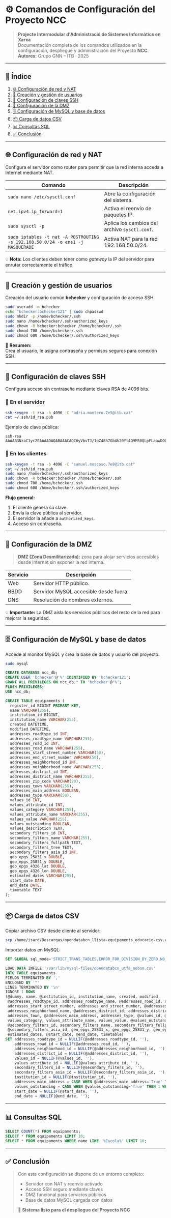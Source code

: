 # ⚙️ Comandos de Configuración del Proyecto NCC

> **Projecte Intermodular d'Administració de Sistemes Informàtics en Xarxa**  
> Documentación completa de los comandos utilizados en la configuración, despliegue y administración del Proyecto **NCC**.  
> **Autores:** Grupo GNN – ITB · 2025  

---

## 📑 Índice

1. [🌐 Configuración de red y NAT](#-configuración-de-red-y-nat)  
2. [👥 Creación y gestión de usuarios](#-creación-y-gestión-de-usuarios)  
3. [🔐 Configuración de claves SSH](#-configuración-de-claves-ssh)  
4. [🧱 Configuración de la DMZ](#-configuración-de-la-dmz)  
5. [🗄️ Configuración de MySQL y base de datos](#️-configuración-de-mysql-y-base-de-datos)  
6. [📦 Carga de datos CSV](#-carga-de-datos-csv)  
7. [📊 Consultas SQL](#-consultas-sql)  
8. [✅ Conclusión](#-conclusión)

---

## 🌐 Configuración de red y NAT

Configura el servidor como router para permitir que la red interna acceda a Internet mediante NAT.

| Comando | Descripción |
|----------|--------------|
| `sudo nano /etc/sysctl.conf` | Abre la configuración del sistema. |
| `net.ipv4.ip_forward=1` | Activa el reenvío de paquetes IP. |
| `sudo sysctl -p` | Aplica los cambios del archivo `sysctl.conf`. |
| `sudo iptables -t nat -A POSTROUTING -s 192.168.50.0/24 -o ens1 -j MASQUERADE` | Activa NAT para la red 192.168.50.0/24. |

💡 **Nota:** Los clientes deben tener como *gateway* la IP del servidor para enrutar correctamente el tráfico.

---

## 👥 Creación y gestión de usuarios

Creación del usuario común **bchecker** y configuración de acceso SSH.

```bash
sudo useradd -m bchecker
echo "bchecker:bchecker121" | sudo chpasswd
sudo mkdir -p /home/bchecker/.ssh
sudo nano /home/bchecker/.ssh/authorized_keys
sudo chown -R bchecker:bchecker /home/bchecker/.ssh
sudo chmod 700 /home/bchecker/.ssh
sudo chmod 600 /home/bchecker/.ssh/authorized_keys
```

🧠 **Resumen:**  
Crea el usuario, le asigna contraseña y permisos seguros para conexión SSH.

---

## 🔐 Configuración de claves SSH

Configura acceso sin contraseña mediante claves RSA de 4096 bits.

### 🔹 En el servidor

```bash
ssh-keygen -t rsa -b 4096 -C "adria.montero.7e5@itb.cat"
cat ~/.ssh/id_rsa.pub
```

Ejemplo de clave pública:
```
ssh-rsa AAAAB3NzaC1yc2EAAAADAQABAAACAQC6yVbvTJ/1pZ48h7Gb4k20Yt4Q9M50QLpFLaawDOLQCtkzmYOlqWy1Y...
```

### 🔹 En los clientes

```bash
ssh-keygen -t rsa -b 4096 -C "samuel.moscoso.7e8@itb.cat"
cat ~/.ssh/id_rsa.pub
sudo nano /home/bchecker/.ssh/authorized_keys
sudo chown -R bchecker:bchecker /home/bchecker/.ssh
sudo chmod 700 /home/bchecker/.ssh
sudo chmod 600 /home/bchecker/.ssh/authorized_keys
```

**Flujo general:**
1. El cliente genera su clave.  
2. Envía la clave pública al servidor.  
3. El servidor la añade a `authorized_keys`.  
4. Acceso sin contraseña.

---

## 🧱 Configuración de la DMZ

> **DMZ (Zona Desmilitarizada):** zona para alojar servicios accesibles desde Internet sin exponer la red interna.

| Servicio | Descripción |
|-----------|-------------|
| Web | Servidor HTTP público. |
| BBDD | Servidor MySQL accesible desde fuera. |
| DNS | Resolución de nombres externos. |

💡 **Importante:** La DMZ aísla los servicios públicos del resto de la red para mejorar la seguridad.

---

## 🗄️ Configuración de MySQL y base de datos

Accede al monitor MySQL y crea la base de datos y usuario del proyecto.

```bash
sudo mysql
```

```sql
CREATE DATABASE ncc_db;
CREATE USER 'bchecker'@'%' IDENTIFIED BY 'bchecker121';
GRANT ALL PRIVILEGES ON ncc_db.* TO 'bchecker'@'%';
FLUSH PRIVILEGES;
USE ncc_db;

CREATE TABLE equipaments (
  register_id BIGINT PRIMARY KEY,
  name VARCHAR(255),
  institution_id BIGINT,
  institution_name VARCHAR(255),
  created DATETIME,
  modified DATETIME,
  addresses_roadtype_id INT,
  addresses_roadtype_name VARCHAR(255),
  addresses_road_id INT,
  addresses_road_name VARCHAR(255),
  addresses_start_street_number VARCHAR(50),
  addresses_end_street_number VARCHAR(50),
  addresses_neighborhood_id INT,
  addresses_neighborhood_name VARCHAR(255),
  addresses_district_id INT,
  addresses_district_name VARCHAR(255),
  addresses_zip_code VARCHAR(20),
  addresses_town VARCHAR(255),
  addresses_main_address BOOLEAN,
  addresses_type VARCHAR(50),
  values_id INT,
  values_attribute_id INT,
  values_category VARCHAR(255),
  values_attribute_name VARCHAR(255),
  values_value VARCHAR(255),
  values_outstanding BOOLEAN,
  values_description TEXT,
  secondary_filters_id INT,
  secondary_filters_name VARCHAR(255),
  secondary_filters_fullpath TEXT,
  secondary_filters_tree TEXT,
  secondary_filters_asia_id INT,
  geo_epgs_25831_x DOUBLE,
  geo_epgs_25831_y DOUBLE,
  geo_epgs_4326_lat DOUBLE,
  geo_epgs_4326_lon DOUBLE,
  estimated_dates VARCHAR(255),
  start_date DATE,
  end_date DATE,
  timetable TEXT
);
```

---

## 📦 Carga de datos CSV

Copiar archivo CSV desde cliente al servidor:

```bash
scp /home/isard/Descargas/opendatabcn_llista-equipaments_educacio-csv.csv isard@192.168.50.1:/home/isard/
```

Importar datos en MySQL:

```sql
SET GLOBAL sql_mode='STRICT_TRANS_TABLES,ERROR_FOR_DIVISION_BY_ZERO,NO_ENGINE_SUBSTITUTION';

LOAD DATA INFILE '/var/lib/mysql-files/opendatabcn_utf8_nobom.csv'
INTO TABLE equipaments
FIELDS TERMINATED BY ','
ENCLOSED BY '"'
LINES TERMINATED BY '\n'
IGNORE 1 ROWS
(@dummy, name, @institution_id, institution_name, created, modified,
 @addresses_roadtype_id, addresses_roadtype_name, @addresses_road_id, addresses_road_name,
 addresses_start_street_number, addresses_end_street_number, @addresses_neighborhood_id,
 addresses_neighborhood_name, @addresses_district_id, addresses_district_name, addresses_zip_code,
 addresses_town, @addresses_main_address, addresses_type, @values_id, @values_attribute_id,
 values_category, values_attribute_name, values_value, @values_outstanding, values_description,
 @secondary_filters_id, secondary_filters_name, secondary_filters_fullpath, secondary_filters_tree,
 @secondary_filters_asia_id, geo_epgs_25831_x, geo_epgs_25831_y, geo_epgs_4326_lat, geo_epgs_4326_lon,
 estimated_dates, @start_date, @end_date, timetable)
SET addresses_roadtype_id = NULLIF(@addresses_roadtype_id, ''),
    addresses_road_id = NULLIF(@addresses_road_id, ''),
    addresses_neighborhood_id = NULLIF(@addresses_neighborhood_id, ''),
    addresses_district_id = NULLIF(@addresses_district_id, ''),
    values_id = NULLIF(@values_id, ''),
    values_attribute_id = NULLIF(@values_attribute_id, ''),
    secondary_filters_id = NULLIF(@secondary_filters_id, ''),
    secondary_filters_asia_id = NULLIF(@secondary_filters_asia_id, ''),
    institution_id = NULLIF(@institution_id, ''),
    addresses_main_address = CASE WHEN @addresses_main_address='True' THEN 1 WHEN @addresses_main_address='False' THEN 0 ELSE NULL END,
    values_outstanding = CASE WHEN @values_outstanding='True' THEN 1 WHEN @values_outstanding='False' THEN 0 ELSE NULL END,
    start_date = NULLIF(@start_date, ''),
    end_date = NULLIF(@end_date, '');
```

---

## 📊 Consultas SQL

```sql
SELECT COUNT(*) FROM equipaments;
SELECT * FROM equipaments LIMIT 10;
SELECT * FROM equipaments WHERE name LIKE '%Escola%' LIMIT 10;
```

---

## ✅ Conclusión

> Con esta configuración se dispone de un entorno completo:  
> - Servidor con NAT y reenvío activado  
> - Acceso SSH seguro mediante claves  
> - DMZ funcional para servicios públicos  
> - Base de datos MySQL cargada con datos  
>
> 🚀 **Sistema listo para el despliegue del Proyecto NCC**
